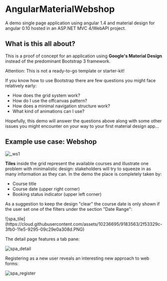 # AngularMaterialWebshop
A demo single page application using angular 1.4 and material design for angular 0.10 hosted in an ASP.NET MVC 4/WebAPI project.

<h2>What is this all about?</h2>

<p>This is a proof of concept for an application using <strong>Google's Material Design</strong> instead of the predominant Bootstrap 3 framework.</p>

<p>Attention: This is not a ready-to-go template or starter-kit!</p>

<p>
If you know how to use Bootstrap there are few questions you might face relatively early:
<ul>
<li>How does the grid system work?</li>
<li>How do I use the offcanvas pattern?</li>
<li>How does a minimal navigation structure work?</li>
<li>What kind of animations can I use?</li>
</ul>
</p>

<p>
Hopefully, this demo will answer the questions above along with some other issues you might encounter on your way to your first material design app...
</p>

<h2>Example use case: Webshop</h2>

![_ws1](https://cloud.githubusercontent.com/assets/10236695/9558921/f0e45032-4deb-11e5-8ba6-0481dedaaf8b.JPG)

<p>
<strong>Tiles</strong> inside the grid represent the available courses and illustrate one problem with minimalistic design: stakeholders will try to squeeze in as many information as they can. In the demo the place is completely taken by:
<ul>
<li>Course title</li>
<li>Course date (upper right corner)</li>
<li>Booking status indicator (upper left corner)</li>
</ul>
As a suggestion to keep the design "clear" the course date is only shown if the user set one of the filters under the section "Date Range":
</p>
![spa_tile](https://cloud.githubusercontent.com/assets/10236695/9183563/2f53329c-3fb0-11e5-9295-09c29e0a308d.PNG)

<p>The detail page features a tab pane:</p>

![spa_detail](https://cloud.githubusercontent.com/assets/10236695/9182316/493d76b4-3faa-11e5-87db-76983167e896.PNG)

<p>Registering as a new user reveals an interesting new approach to web forms:</p>

![spa_register](https://cloud.githubusercontent.com/assets/10236695/9182315/493d5666-3faa-11e5-8a41-e878fb09c3c1.PNG)
